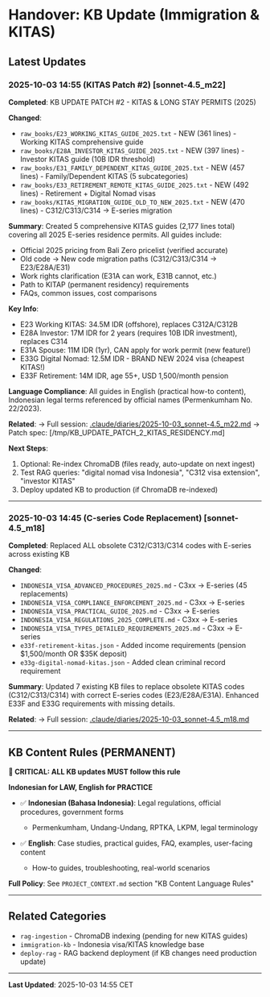 # Handover: KB Update (Immigration & KITAS)

## Latest Updates

### 2025-10-03 14:55 (KITAS Patch #2) [sonnet-4.5_m22]

**Completed**: KB UPDATE PATCH #2 - KITAS & LONG STAY PERMITS (2025)

**Changed**:
- `raw_books/E23_WORKING_KITAS_GUIDE_2025.txt` - NEW (361 lines) - Working KITAS comprehensive guide
- `raw_books/E28A_INVESTOR_KITAS_GUIDE_2025.txt` - NEW (397 lines) - Investor KITAS guide (10B IDR threshold)
- `raw_books/E31_FAMILY_DEPENDENT_KITAS_GUIDE_2025.txt` - NEW (457 lines) - Family/Dependent KITAS (5 subcategories)
- `raw_books/E33_RETIREMENT_REMOTE_KITAS_GUIDE_2025.txt` - NEW (492 lines) - Retirement + Digital Nomad visas
- `raw_books/KITAS_MIGRATION_GUIDE_OLD_TO_NEW_2025.txt` - NEW (470 lines) - C312/C313/C314 → E-series migration

**Summary**:
Created 5 comprehensive KITAS guides (2,177 lines total) covering all 2025 E-series residence permits. All guides include:
- Official 2025 pricing from Bali Zero pricelist (verified accurate)
- Old code → New code migration paths (C312/C313/C314 → E23/E28A/E31)
- Work rights clarification (E31A can work, E31B cannot, etc.)
- Path to KITAP (permanent residency) requirements
- FAQs, common issues, cost comparisons

**Key Info**:
- E23 Working KITAS: 34.5M IDR (offshore), replaces C312A/C312B
- E28A Investor: 17M IDR for 2 years (requires 10B IDR investment), replaces C314
- E31A Spouse: 11M IDR (1yr), CAN apply for work permit (new feature!)
- E33G Digital Nomad: 12.5M IDR - BRAND NEW 2024 visa (cheapest KITAS!)
- E33F Retirement: 14M IDR, age 55+, USD 1,500/month pension

**Language Compliance**: All guides in English (practical how-to content), Indonesian legal terms referenced by official names (Permenkumham No. 22/2023).

**Related**:
→ Full session: [.claude/diaries/2025-10-03_sonnet-4.5_m22.md](#patch-2-kitas)
→ Patch spec: [/tmp/KB_UPDATE_PATCH_2_KITAS_RESIDENCY.md]

**Next Steps**:
1. Optional: Re-index ChromaDB (files ready, auto-update on next ingest)
2. Test RAG queries: "digital nomad visa Indonesia", "C312 visa extension", "investor KITAS"
3. Deploy updated KB to production (if ChromaDB re-indexed)

---

### 2025-10-03 14:45 (C-series Code Replacement) [sonnet-4.5_m18]

**Completed**: Replaced ALL obsolete C312/C313/C314 codes with E-series across existing KB

**Changed**:
- `INDONESIA_VISA_ADVANCED_PROCEDURES_2025.md` - C3xx → E-series (45 replacements)
- `INDONESIA_VISA_COMPLIANCE_ENFORCEMENT_2025.md` - C3xx → E-series
- `INDONESIA_VISA_PRACTICAL_GUIDE_2025.md` - C3xx → E-series
- `INDONESIA_VISA_REGULATIONS_2025_COMPLETE.md` - C3xx → E-series
- `INDONESIA_VISA_TYPES_DETAILED_REQUIREMENTS_2025.md` - C3xx → E-series
- `e33f-retirement-kitas.json` - Added income requirements (pension $1,500/month OR $35K deposit)
- `e33g-digital-nomad-kitas.json` - Added clean criminal record requirement

**Summary**:
Updated 7 existing KB files to replace obsolete KITAS codes (C312/C313/C314) with correct E-series codes (E23/E28A/E31A). Enhanced E33F and E33G requirements with missing details.

**Related**:
→ Full session: [.claude/diaries/2025-10-03_sonnet-4.5_m18.md](#kb-update-c-series)

---

## KB Content Rules (PERMANENT)

**🔴 CRITICAL: ALL KB updates MUST follow this rule**

**Indonesian for LAW, English for PRACTICE**

- ✅ **Indonesian (Bahasa Indonesia)**: Legal regulations, official procedures, government forms
  - Permenkumham, Undang-Undang, RPTKA, LKPM, legal terminology
  
- ✅ **English**: Case studies, practical guides, FAQ, examples, user-facing content
  - How-to guides, troubleshooting, real-world scenarios

**Full Policy**: See `PROJECT_CONTEXT.md` section "KB Content Language Rules"

---

## Related Categories

- `rag-ingestion` - ChromaDB indexing (pending for new KITAS guides)
- `immigration-kb` - Indonesia visa/KITAS knowledge base
- `deploy-rag` - RAG backend deployment (if KB changes need production update)

---

**Last Updated**: 2025-10-03 14:55 CET

